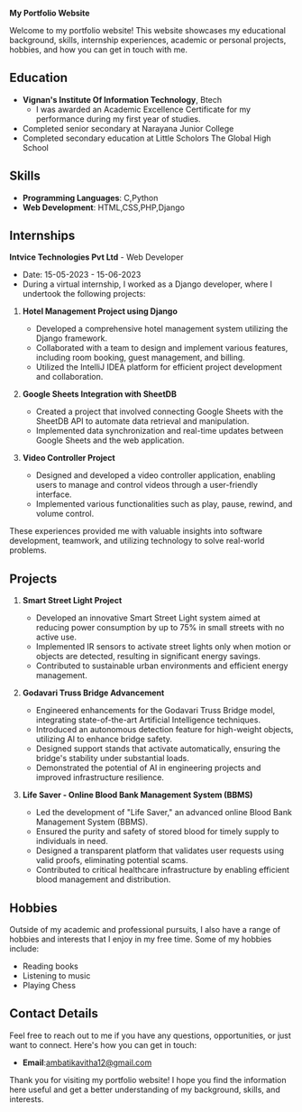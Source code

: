 **My Portfolio Website**

Welcome to my portfolio website! This website showcases my educational background, skills, internship experiences, academic or personal projects, hobbies, and how you can get in touch with me.

## Education

- **Vignan's Institute Of Information Technology**, Btech
  - I was awarded an Academic Excellence Certificate for my performance during my first year of studies.
- Completed senior secondary at Narayana Junior College
- Completed secondary education at Little Scholors The Global High School

## Skills

- **Programming Languages**: C,Python
- **Web Development**: HTML,CSS,PHP,Django

## Internships

**Intvice Technologies Pvt Ltd** - Web Developer
   - Date: 15-05-2023 - 15-06-2023
   - During a virtual internship, I worked as a Django developer, where I undertook the following projects:

1. **Hotel Management Project using Django**
   - Developed a comprehensive hotel management system utilizing the Django framework.
   - Collaborated with a team to design and implement various features, including room booking, guest management, and billing.
   - Utilized the IntelliJ IDEA platform for efficient project development and collaboration.

2. **Google Sheets Integration with SheetDB**
   - Created a project that involved connecting Google Sheets with the SheetDB API to automate data retrieval and manipulation.
   - Implemented data synchronization and real-time updates between Google Sheets and the web application.

3. **Video Controller Project**
   - Designed and developed a video controller application, enabling users to manage and control videos through a user-friendly interface.
   - Implemented various functionalities such as play, pause, rewind, and volume control.

These experiences provided me with valuable insights into software development, teamwork, and utilizing technology to solve real-world problems.

## Projects

1. **Smart Street Light Project**
   - Developed an innovative Smart Street Light system aimed at reducing power consumption by up to 75% in small streets with no active use.
   - Implemented IR sensors to activate street lights only when motion or objects are detected, resulting in significant energy savings.
   - Contributed to sustainable urban environments and efficient energy management.

2. **Godavari Truss Bridge Advancement**
   - Engineered enhancements for the Godavari Truss Bridge model, integrating state-of-the-art Artificial Intelligence techniques.
   - Introduced an autonomous detection feature for high-weight objects, utilizing AI to enhance bridge safety.
   - Designed support stands that activate automatically, ensuring the bridge's stability under substantial loads.
   - Demonstrated the potential of AI in engineering projects and improved infrastructure resilience.

3. **Life Saver - Online Blood Bank Management System (BBMS)**
   - Led the development of "Life Saver," an advanced online Blood Bank Management System (BBMS).
   - Ensured the purity and safety of stored blood for timely supply to individuals in need.
   - Designed a transparent platform that validates user requests using valid proofs, eliminating potential scams.
   - Contributed to critical healthcare infrastructure by enabling efficient blood management and distribution.



## Hobbies

Outside of my academic and professional pursuits, I also have a range of hobbies and interests that I enjoy in my free time. Some of my hobbies include:
- Reading books
- Listening to music
- Playing Chess

## Contact Details

Feel free to reach out to me if you have any questions, opportunities, or just want to connect. Here's how you can get in touch:

- **Email**:ambatikavitha12@gmail.com

Thank you for visiting my portfolio website! I hope you find the information here useful and get a better understanding of my background, skills, and interests.
